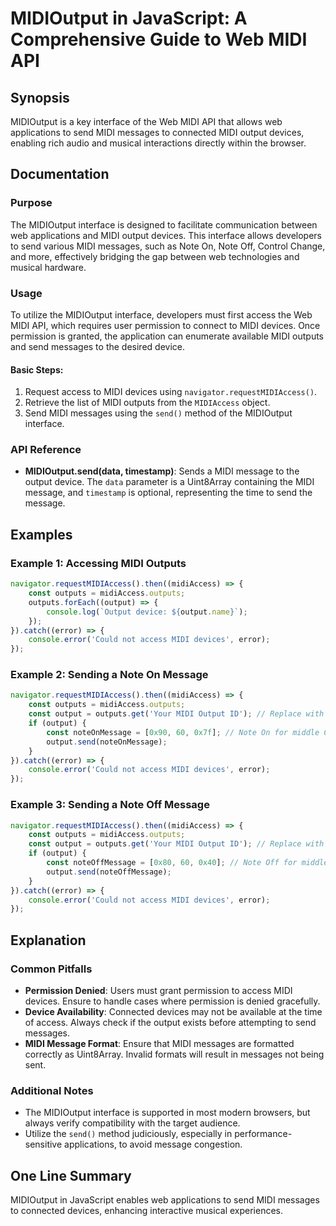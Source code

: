 <!--
Meta Description: # MIDIOutput in JavaScript: A Comprehensive Guide to Web MIDI API ## Synopsis MIDIOutput is a key interface of the Web MIDI API that allows web applic...
Meta Keywords: midi, output, send, outputs, devices
-->

# MIDIOutput in JavaScript: A Comprehensive Guide to Web MIDI API

## Synopsis
MIDIOutput is a key interface of the Web MIDI API that allows web applications to send MIDI messages to connected MIDI output devices, enabling rich audio and musical interactions directly within the browser.

## Documentation

### Purpose
The MIDIOutput interface is designed to facilitate communication between web applications and MIDI output devices. This interface allows developers to send various MIDI messages, such as Note On, Note Off, Control Change, and more, effectively bridging the gap between web technologies and musical hardware.

### Usage
To utilize the MIDIOutput interface, developers must first access the Web MIDI API, which requires user permission to connect to MIDI devices. Once permission is granted, the application can enumerate available MIDI outputs and send messages to the desired device.

#### Basic Steps:
1. Request access to MIDI devices using `navigator.requestMIDIAccess()`.
2. Retrieve the list of MIDI outputs from the `MIDIAccess` object.
3. Send MIDI messages using the `send()` method of the MIDIOutput interface.

### API Reference
- **MIDIOutput.send(data, timestamp)**: Sends a MIDI message to the output device. The `data` parameter is a Uint8Array containing the MIDI message, and `timestamp` is optional, representing the time to send the message.

## Examples

### Example 1: Accessing MIDI Outputs
```javascript
navigator.requestMIDIAccess().then((midiAccess) => {
    const outputs = midiAccess.outputs;
    outputs.forEach((output) => {
        console.log(`Output device: ${output.name}`);
    });
}).catch((error) => {
    console.error('Could not access MIDI devices', error);
});
```

### Example 2: Sending a Note On Message
```javascript
navigator.requestMIDIAccess().then((midiAccess) => {
    const outputs = midiAccess.outputs;
    const output = outputs.get('Your MIDI Output ID'); // Replace with your actual device ID
    if (output) {
        const noteOnMessage = [0x90, 60, 0x7f]; // Note On for middle C with maximum velocity
        output.send(noteOnMessage);
    }
}).catch((error) => {
    console.error('Could not access MIDI devices', error);
});
```

### Example 3: Sending a Note Off Message
```javascript
navigator.requestMIDIAccess().then((midiAccess) => {
    const outputs = midiAccess.outputs;
    const output = outputs.get('Your MIDI Output ID'); // Replace with your actual device ID
    if (output) {
        const noteOffMessage = [0x80, 60, 0x40]; // Note Off for middle C with moderate velocity
        output.send(noteOffMessage);
    }
}).catch((error) => {
    console.error('Could not access MIDI devices', error);
});
```

## Explanation

### Common Pitfalls
- **Permission Denied**: Users must grant permission to access MIDI devices. Ensure to handle cases where permission is denied gracefully.
- **Device Availability**: Connected devices may not be available at the time of access. Always check if the output exists before attempting to send messages.
- **MIDI Message Format**: Ensure that MIDI messages are formatted correctly as Uint8Array. Invalid formats will result in messages not being sent.

### Additional Notes
- The MIDIOutput interface is supported in most modern browsers, but always verify compatibility with the target audience.
- Utilize the `send()` method judiciously, especially in performance-sensitive applications, to avoid message congestion.

## One Line Summary
MIDIOutput in JavaScript enables web applications to send MIDI messages to connected devices, enhancing interactive musical experiences.